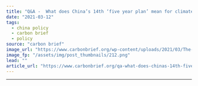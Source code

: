 ```yaml
---
title: "Q&A -  What does China’s 14th ‘five year plan’ mean for climate change?"
date: "2021-03-12"
tags: 
  - china policy
  - carbon brief
  - policy
source: "carbon brief"
image_url: "https://www.carbonbrief.org/wp-content/uploads/2021/03/The-fourth-session-of-the-13th-National-Peoples-Congress-opens-at-the-Great-Hall-of-the-People-in-Beijing-583x372.png"
image_fp: "/assets/img/post_thumbnails/212.png"
lead: ""
article_url: "https://www.carbonbrief.org/qa-what-does-chinas-14th-five-year-plan-mean-for-climate-change"
---
```


---
